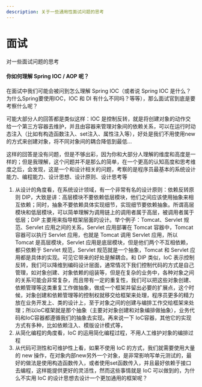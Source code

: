 ```yaml
---
description: 关于一些通用性面试问题的思考
---
```


# 面试

对一些面试问题的思考

#### 你如何理解 Spring IOC / AOP 呢？

在面试中我们可能会被问到怎么理解 Spring IOC（或者说 Spring IOC 是什么？为什么Spring要使用IOC，IOC 和 DI 有什么不同吗？等等），那么面试官到底是要考察什么呢？

可能大部分人的回答都是类似这样：IOC 是控制反转，就是将创建对象的动作交给一个第三方容器去维护，并且由容器来管理对象间的依赖关系，可以在运行时动态注入（比如有构造函数注入、set注入、属性注入等），好处是我们不用使用new的方式来创建对象，将不同对象间的耦合降低到最低...

这样的回答是没有问题，但是不够出彩，因为你和大部分人理解的维度和高度是一样的；但是我理解，这个问题并不是那么的简单，在一个更高的认知高度和思考维度之后，会发现，这是一个和设计相关的问题，考察的是程序员最基本的系统设计能力、编程能力、设计思想、设计原则、设计思考等

1. 从设计的角度看，在系统设计领域，有一个非常有名的设计原则：依赖反转原则 DIP，大致是讲：高层模块不要依赖低层模块，他们之间应该使用抽象来相互依赖；同时，抽象不要依赖具体实现细节，实现细节要依赖抽象。所谓高层模块和低层模块，可以简单理解为调用链上的调用者属于高层，被调用者属于低层；DIP 主要用来指导框架层面的设计。举个例子：Tomcat、Servlet 规范、Servlet 应用之间的关系，Servlet 应用部署在 Tomcat 容器中，Tomcat 容器可以执行 Servlet 应用，也就是 Tomcat 调用 Servlet 应用，所以 Tomcat 是高层模块，Servlet 应用是底层模块，但是他们两个不互相依赖，都只依赖于 Servlet 规范，Servlet 规范就是一个抽象，Tomcat 和 Servlet 应用都是具体的实现。可见它带来的好处是解耦合。和 DIP 类似，IoC 表示控制反转，我们可以降维到编码设计层面，通常情况下我们控制代码的方式是自己管理，如对象创建、对象依赖的组装等，但是在复杂的业务中，各种对象之间的关系可能会非常复杂，而且带有一定的重复性，我们可以把这些对象创建、依赖管理等这类重复工作做抽象，做成一个框架并留出必要的扩展点，这个时候，对象创建和依赖管理等的控制权就移交给框架来处理，程序员更多的精力放在业务开发上、类的设计上，至于对象之间的创建与编排工作交给框架来处理；所以IoC框架就是那个抽象（主要对对象创建和对象编排做抽象），业务代码和IoC容器都遵循我们的抽象去实现。再来说一下 IoC容器，其他它的实现方式有多种，比如依赖注入、模版设计模式等，
2. 从简化编程的角度看，IoC 的运用简化编程过程，不用人工维护对象的编排过程
3. 从代码可测性和可维护性上看，如果不使用 IoC 的方式，我们就需要使用大量的 new 操作，在对象内部new另外一个对象，是非常影响写单元测试的，最好的做法是使用构造函数传入，或者使用set函数传入，并且最好依赖于接口去编程，这样能提供更好的灵活性，然而这些事情就是 IoC 可以做到的，为什么不实用 IoC 的设计思想去设计一个更加通用的框架呢？



